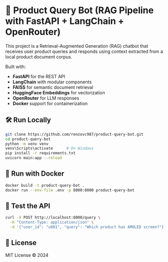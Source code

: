 # 🧠 Product Query Bot (RAG Pipeline with FastAPI + LangChain + OpenRouter)

This project is a Retrieval-Augmented Generation (RAG) chatbot that receives user product queries and responds using context extracted from a local product document corpus.

Built with:
- **FastAPI** for the REST API
- **LangChain** with modular components
- **FAISS** for semantic document retrieval
- **HuggingFace Embeddings** for vectorization
- **OpenRouter** for LLM responses
- **Docker** support for containerization

## 🛠️ Run Locally

```bash
git clone https://github.com/renzovc987/product-query-bot.git
cd product-query-bot
python -m venv venv
venv\Scripts\activate      # On Windows
pip install -r requirements.txt
uvicorn main:app --reload
```

## 🐳 Run with Docker

```bash
docker build -t product-query-bot .
docker run --env-file .env -p 8000:8000 product-query-bot
```

## 🧪 Test the API

```bash
curl -X POST http://localhost:8000/query \
  -H "Content-Type: application/json" \
  -d '{"user_id": "u001", "query": "Which product has AMOLED screen?"}'
```

## 📄 License

MIT License © 2024


